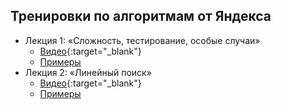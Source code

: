 ## Тренировки по алгоритмам от Яндекса
- Лекция 1: «Сложность, тестирование, особые случаи»
  - [Видео](https://www.youtube.com/watch?v=QLhqYNsPIVo){:target="_blank"}
  - [Примеры](./lecture_01_complexity_testing_corner_cases/)
- Лекция 2: «Линейный поиск»
  - [Видео](https://www.youtube.com/watch?v=SKwB41FrGgU){:target="_blank"}
  - [Примеры](./lecture_02_linear_search/)